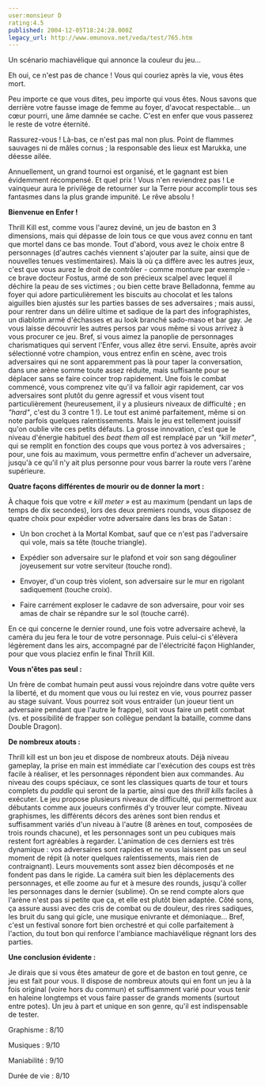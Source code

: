```yaml
---
user:monsieur D
rating:4.5
published: 2004-12-05T18:24:28.000Z
legacy_url: http://www.emunova.net/veda/test/765.htm
---
```

Un scénario machiavélique qui annonce la couleur du jeu...  

  

Eh oui, ce n'est pas de chance ! Vous qui couriez après la vie, vous êtes mort.  

Peu importe ce que vous dites, peu importe qui vous êtes. Nous savons que derrière votre fausse image de femme au foyer, d'avocat respectable... un cœur pourri, une âme damnée se cache. C'est en enfer que vous passerez le reste de votre éternité.  

Rassurez-vous ! Là-bas, ce n'est pas mal non plus. Point de flammes sauvages ni de mâles cornus ; la responsable des lieux est Marukka, une déesse ailée.  

Annuellement, un grand tournoi est organisé, et le gagnant est bien évidemment récompensé. Et quel prix ! Vous n'en reviendrez pas ! Le vainqueur aura le privilège de retourner sur la Terre pour accomplir tous ses fantasmes dans la plus grande impunité. Le rêve absolu !   

  

**Bienvenue en Enfer !**  

  

Thrill Kill est, comme vous l'aurez deviné, un jeu de baston en 3 dimensions, mais qui dépasse de loin tous ce que vous avez connu en tant que mortel dans ce bas monde. Tout d'abord, vous avez le choix entre 8 personnages (d'autres cachés viennent s'ajouter par la suite, ainsi que de nouvelles tenues vestimentaires). Mais là où ça diffère avec les autres jeux, c'est que vous aurez le droit de contrôler - comme monture par exemple - ce brave docteur Fostus, armé de son précieux scalpel avec lequel il déchire la peau de ses victimes ; ou bien cette brave Belladonna, femme au foyer qui adore particulièrement les biscuits au chocolat et les talons aiguilles bien ajustés sur les parties basses de ses adversaires ; mais aussi, pour rentrer dans un délire ultime et sadique de la part des infographistes, un diablotin armé d'échasses et au look branché sado-maso et bar gay. Je vous laisse découvrir les autres persos par vous même si vous arrivez à vous procurer ce jeu. Bref, si vous aimez la panoplie de personnages charismatiques qui servent l'Enfer, vous allez être servi. Ensuite, après avoir sélectionné votre champion, vous entrez enfin en scène, avec trois adversaires qui ne sont apparemment pas là pour taper la conversation, dans une arène somme toute assez réduite, mais suffisante pour se déplacer sans se faire coincer trop rapidement. Une fois le combat commencé, vous comprenez vite qu'il va falloir agir rapidement, car vos adversaires sont plutôt du genre agressif et vous visent tout particulièrement (heureusement, il y a plusieurs niveaux de difficulté ; en _"hard"_, c'est du 3 contre 1 !). Le tout est animé parfaitement, même si on note parfois quelques ralentissements. Mais le jeu est tellement jouissif qu'on oublie vite ces petits défauts. La grosse innovation, c'est que le niveau d'énergie habituel des _beat them all_ est remplacé par un _"kill meter"_, qui se remplit en fonction des coups que vous portez à vos adversaires ; pour, une fois au maximum, vous permettre enfin d'achever un adversaire, jusqu'à ce qu'il n'y ait plus personne pour vous barrer la route vers l'arène supérieure.  

  

**Quatre façons différentes de mourir ou de donner la mort :**  

  

À chaque fois que votre _« kill meter »_ est au maximum (pendant un laps de temps de dix secondes), lors des deux premiers rounds, vous disposez de quatre choix pour expédier votre adversaire dans les bras de Satan :  

  

- Un bon crochet à la Mortal Kombat, sauf que ce n'est pas l'adversaire qui vole, mais sa tête (touche triangle).  

- Expédier son adversaire sur le plafond et voir son sang dégouliner joyeusement sur votre serviteur (touche rond).  

- Envoyer, d'un coup très violent, son adversaire sur le mur en rigolant sadiquement (touche croix).  

- Faire carrément exploser le cadavre de son adversaire, pour voir ses amas de chair se répandre sur le sol (touche carré).  

  

En ce qui concerne le dernier round, une fois votre adversaire achevé, la caméra du jeu fera le tour de votre personnage. Puis celui-ci s'élèvera légèrement dans les airs, accompagné par de l'électricité façon Highlander, pour que vous placiez enfin le final Thrill Kill.  

  

**Vous n'êtes pas seul :**  

  

Un frère de combat humain peut aussi vous rejoindre dans votre quête vers la liberté, et du moment que vous ou lui restez en vie, vous pourrez passer au stage suivant. Vous pourrez soit vous entraider (un joueur tient un adversaire pendant que l'autre le frappe), soit vous faire un petit combat (vs. et possibilité de frapper son collègue pendant la bataille, comme dans Double Dragon).  

  

**De nombreux atouts :**  

  

Thrill kill est un bon jeu et dispose de nombreux atouts. Déjà niveau gameplay, la prise en main est immédiate car l'exécution des coups est très facile à réaliser, et les personnages répondent bien aux commandes. Au niveau des coups spéciaux, ce sont les classiques quarts de tour et tours complets du _paddle_ qui seront de la partie, ainsi que des _thrill kills_ faciles à exécuter. Le jeu propose plusieurs niveaux de difficulté, qui permettront aux débutants comme aux joueurs confirmés d'y trouver leur compte. Niveau graphismes, les différents décors des arènes sont bien rendus et suffisamment variés d'un niveau à l'autre (8 arènes en tout, composées de trois rounds chacune), et les personnages sont un peu cubiques mais restent fort agréables à regarder. L'animation de ces derniers est très dynamique : vos adversaires sont rapides et ne vous laissent pas un seul moment de répit (à noter quelques ralentissements, mais rien de contraignant). Leurs mouvements sont assez bien décomposés et ne fondent pas dans le rigide. La caméra suit bien les déplacements des personnages, et elle zoome au fur et à mesure des rounds, jusqu'à coller les personnages dans le dernier (sublime). On se rend compte alors que l'arène n'est pas si petite que ça, et elle est plutôt bien adaptée. Côté sons, ça assure aussi avec des cris de combat ou de douleur, des rires sadiques, les bruit du sang qui gicle, une musique enivrante et démoniaque... Bref, c'est un festival sonore fort bien orchestré et qui colle parfaitement à l'action, du tout bon qui renforce l'ambiance machiavélique régnant lors des parties.  

  

**Une conclusion évidente :**  

  

Je dirais que si vous êtes amateur de gore et de baston en tout genre, ce jeu est fait pour vous. Il dispose de nombreux atouts qui en font un jeu à la fois original (voire hors du commun) et suffisamment varié pour vous tenir en haleine longtemps et vous faire passer de grands moments (surtout entre potes). Un jeu à part et unique en son genre, qu'il est indispensable de tester.  

  

  

  

Graphisme : 8/10  

Musiques : 9/10  

Maniabilité : 9/10  

Durée de vie : 8/10